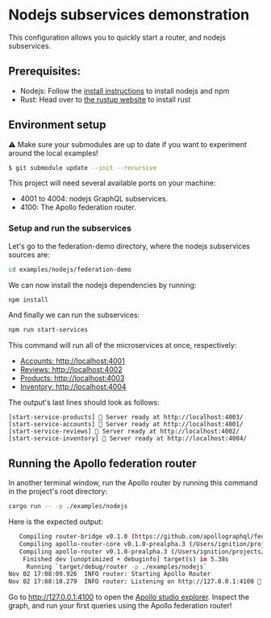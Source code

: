 # Nodejs subservices demonstration

This configuration allows you to quickly start a router, and nodejs subservices.

## Prerequisites:

- Nodejs: Follow the [install instructions](https://nodejs.org/en/download/) to install nodejs and npm
- Rust: Head over to [the rustup website](https://rustup.rs/) to install rust

## Environment setup

⚠️ Make sure your submodules are up to date if you want to experiment around the local examples!

```sh
$ git submodule update --init --recursive
```

This project will need several available ports on your machine:

- 4001 to 4004: nodejs GraphQL subservices.
- 4100: The Apollo federation router.

### Setup and run the subservices

Let's go to the federation-demo directory, where the nodejs subservices sources are:

```sh
cd examples/nodejs/federation-demo
```

We can now install the nodejs dependencies by running:

```sh
npm install
```

And finally we can run the subservices:

```sh
npm run start-services
```

This command will run all of the microservices at once, respectively:

- [Accounts: http://localhost:4001](http://localhost:4001)
- [Reviews: http://localhost:4002](http://localhost:4002)
- [Products: http://localhost:4003](http://localhost:4003)
- [Inventory: http://localhost:4004](http://localhost:4004)

The output's last lines should look as follows:

```
[start-service-products] 🚀 Server ready at http://localhost:4003/
[start-service-accounts] 🚀 Server ready at http://localhost:4001/
[start-service-reviews] 🚀 Server ready at http://localhost:4002/
[start-service-inventory] 🚀 Server ready at http://localhost:4004/
```

## Running the Apollo federation router

In another terminal window, run the Apollo router by running this command in the project's root directory:

```sh
cargo run -- -p ./examples/nodejs
```

Here is the expected output:

```sh
   Compiling router-bridge v0.1.0 (https://github.com/apollographql/federation.git)
   Compiling apollo-router-core v0.1.0-prealpha.3 (/Users/ignition/projects/apollo/router/crates/apollo-router-core)
   Compiling apollo-router v0.1.0-prealpha.3 (/Users/ignition/projects/apollo/router/crates/apollo-router)
    Finished dev [unoptimized + debuginfo] target(s) in 5.38s
     Running `target/debug/router -p ./examples/nodejs`
Nov 02 17:08:09.926  INFO router: Starting Apollo Router
Nov 02 17:08:10.279  INFO router: Listening on http://127.0.0.1:4100 🚀
```

Go to http://127.0.0.1:4100 to open the [Apollo studio explorer](https://www.apollographql.com/docs/studio/explorer/). Inspect the graph, and run your first queries using the Apollo federation router!
